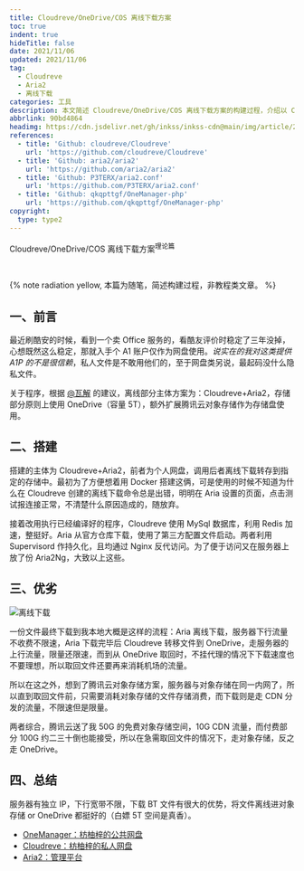 ```yaml
---
title: Cloudreve/OneDrive/COS 离线下载方案
toc: true
indent: true
hideTitle: false
date: 2021/11/06
updated: 2021/11/06
tag:
  - Cloudreve
  - Aria2
  - 离线下载
categories: 工具
description: 本文简述 Cloudreve/OneDrive/COS 离线下载方案的构建过程，介绍以 Cloudreve+Aria2 为主体的搭建方式，分析 OneDrive 和腾讯云 COS 作为存储方案的优劣，提及服务器配置及文件下载流程等内容。
abbrlink: 90bd4864
headimg: https://cdn.jsdelivr.net/gh/inkss/inkss-cdn@main/img/article/21-11@离线下载方案/Hexo博客封面.png
references:
  - title: 'Github: cloudreve/Cloudreve'
    url: 'https://github.com/cloudreve/Cloudreve'
  - title: 'Github: aria2/aria2'
    url: 'https://github.com/aria2/aria2'
  - title: 'Github: P3TERX/aria2.conf'
    url: 'https://github.com/P3TERX/aria2.conf'
  - title: 'Github: qkqpttgf/OneManager-php'
    url: 'https://github.com/qkqpttgf/OneManager-php'
copyright:
  type: type2
---
```


<p class="p center logo h1">Cloudreve/OneDrive/COS 离线下载方案<sup>理论篇</sup></p><br>

{% note radiation yellow, 本篇为随笔，简述构建过程，非教程类文章。 %}

## 一、前言

最近刷酷安的时候，看到一个卖 Office 服务的，看酷友评价时稳定了三年没掉，心想既然这么稳定，那就入手个 A1 账户仅作为网盘使用。*说实在的我对这类提供 A1P 的不是很信赖*，私人文件是不敢用他们的，至于网盘类另说，最起码没什么隐私文件。

关于程序，根据 [@瓦解](https://www.hin.cool/) 的建议，离线部分主体方案为：Cloudreve+Aria2，存储部分原则上使用 OneDrive（容量 5T），额外扩展腾讯云对象存储作为存储盘使用。

## 二、搭建

搭建的主体为 Cloudreve+Aria2，前者为个人网盘，调用后者离线下载转存到指定的存储中。最初为了方便想着用 Docker 搭建这俩，可是使用的时候不知道为什么在 Cloudreve 创建的离线下载命令总是出错，明明在 Aria 设置的页面，点击测试报连接正常，不清楚什么原因造成的，随放弃。

接着改用执行已经编译好的程序，Cloudreve 使用 MySql 数据库，利用 Redis 加速，整挺好。Aria 从官方仓库下载，使用了第三方配置文件启动。两者利用 Supervisord 作持久化，且均通过 Nginx 反代访问。为了便于访问又在服务器上放了份 Aria2Ng，大致以上这些。

## 三、优劣

![离线下载](https://cdn.jsdelivr.net/gh/inkss/inkss-cdn@main/img/article/21-11@离线下载方案/离线下载.svg)

一份文件最终下载到我本地大概是这样的流程：Aria 离线下载，服务器下行流量不收费不限速，Aria 下载完毕后 Cloudreve 转移文件到 OneDrive，走服务器的上行流量，限量还限速，而到从 OneDrive 取回时，不挂代理的情况下下载速度也不要理想，所以取回文件还要再来消耗机场的流量。

所以在这之外，想到了腾讯云对象存储方案，服务器与对象存储在同一内网了，所以直到取回文件前，只需要消耗对象存储的文件存储消费，而下载则是走 CDN 分发的流量，不限速但是限量。

两者综合，腾讯云送了我 50G 的免费对象存储空间，10G CDN 流量，而付费部分 100G 约二三十倒也能接受，所以在急需取回文件的情况下，走对象存储，反之走 OneDrive。

## 四、总结

服务器有独立 IP，下行宽带不限，下载 BT 文件有很大的优势，将文件离线进对象存储 or  OneDrive 都挺好的（白嫖 5T 空间是真香）。

- [OneManager：枋柚梓的公共网盘](https://pan.adc.ink/)
- [Cloudreve：枋柚梓的私人网盘](https://cloud.adc.ink/)
- [Aria2：管理平台](https://ariang.adc.ink/)

